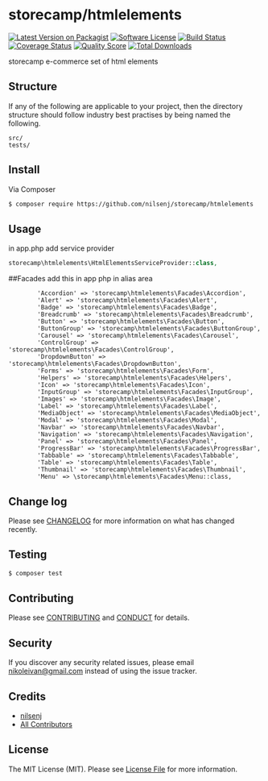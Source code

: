# storecamp/htmlelements

[![Latest Version on Packagist][ico-version]][link-packagist]
[![Software License][ico-license]](LICENSE.md)
[![Build Status][ico-travis]][link-travis]
[![Coverage Status][ico-scrutinizer]][link-scrutinizer]
[![Quality Score][ico-code-quality]][link-code-quality]
[![Total Downloads][ico-downloads]][link-downloads]

storecamp e-commerce set of html elements

## Structure

If any of the following are applicable to your project, then the directory structure should follow industry best practises by being named the following.

```
src/
tests/
```


## Install

Via Composer

``` bash
$ composer require https://github.com/nilsenj/storecamp/htmlelements
```

## Usage

in app.php add service provider
``` php
storecamp\htmlelements\HtmlElementsServiceProvider::class,

```

##Facades
add this in app php in alias area
```
        'Accordion' => 'storecamp\htmlelements\Facades\Accordion',
        'Alert' => 'storecamp\htmlelements\Facades\Alert',
        'Badge' => 'storecamp\htmlelements\Facades\Badge',
        'Breadcrumb' => 'storecamp\htmlelements\Facades\Breadcrumb',
        'Button' => 'storecamp\htmlelements\Facades\Button',
        'ButtonGroup' => 'storecamp\htmlelements\Facades\ButtonGroup',
        'Carousel' => 'storecamp\htmlelements\Facades\Carousel',
        'ControlGroup' => 'storecamp\htmlelements\Facades\ControlGroup',
        'DropdownButton' => 'storecamp\htmlelements\Facades\DropdownButton',
        'Forms' => 'storecamp\htmlelements\Facades\Form',
        'Helpers' => 'storecamp\htmlelements\Facades\Helpers',
        'Icon' => 'storecamp\htmlelements\Facades\Icon',
        'InputGroup' => 'storecamp\htmlelements\Facades\InputGroup',
        'Images' => 'storecamp\htmlelements\Facades\Image',
        'Label' => 'storecamp\htmlelements\Facades\Label',
        'MediaObject' => 'storecamp\htmlelements\Facades\MediaObject',
        'Modal' => 'storecamp\htmlelements\Facades\Modal',
        'Navbar' => 'storecamp\htmlelements\Facades\Navbar',
        'Navigation' => 'storecamp\htmlelements\Facades\Navigation',
        'Panel' => 'storecamp\htmlelements\Facades\Panel',
        'ProgressBar' => 'storecamp\htmlelements\Facades\ProgressBar',
        'Tabbable' => 'storecamp\htmlelements\Facades\Tabbable',
        'Table' => 'storecamp\htmlelements\Facades\Table',
        'Thumbnail' => 'storecamp\htmlelements\Facades\Thumbnail',
        'Menu' => \storecamp\htmlelements\Facades\Menu::class,
```
## Change log

Please see [CHANGELOG](CHANGELOG.md) for more information on what has changed recently.

## Testing

``` bash
$ composer test
```

## Contributing

Please see [CONTRIBUTING](CONTRIBUTING.md) and [CONDUCT](CONDUCT.md) for details.

## Security

If you discover any security related issues, please email nikoleivan@gmail.com instead of using the issue tracker.

## Credits

- [nilsenj][link-author]
- [All Contributors][link-contributors]

## License

The MIT License (MIT). Please see [License File](LICENSE.md) for more information.

[ico-version]: https://img.shields.io/packagist/v/https://github.com/nilsenj/storecamp/htmlelements.svg?style=flat-square
[ico-license]: https://img.shields.io/badge/license-MIT-brightgreen.svg?style=flat-square
[ico-travis]: https://img.shields.io/travis/https://github.com/nilsenj/storecamp/htmlelements/master.svg?style=flat-square
[ico-scrutinizer]: https://img.shields.io/scrutinizer/coverage/g/https://github.com/nilsenj/storecamp/htmlelements.svg?style=flat-square
[ico-code-quality]: https://img.shields.io/scrutinizer/g/https://github.com/nilsenj/storecamp/htmlelements.svg?style=flat-square
[ico-downloads]: https://img.shields.io/packagist/dt/https://github.com/nilsenj/storecamp/htmlelements.svg?style=flat-square

[link-packagist]: https://packagist.org/packages/https://github.com/nilsenj/storecamp/htmlelements
[link-travis]: https://travis-ci.org/https://github.com/nilsenj/storecamp/htmlelements
[link-scrutinizer]: https://scrutinizer-ci.com/g/https://github.com/nilsenj/storecamp/htmlelements/code-structure
[link-code-quality]: https://scrutinizer-ci.com/g/https://github.com/nilsenj/storecamp/htmlelements
[link-downloads]: https://packagist.org/packages/https://github.com/nilsenj/storecamp/htmlelements
[link-author]: https://github.com/https://github.com/nilsenj
[link-contributors]: ../../contributors
